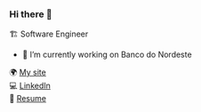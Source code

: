 ### Hi there 👋

🏗 Software Engineer
- 🔭 I’m currently working on Banco do Nordeste 

🌍 [My site](http://marcelosousa.tech/) </br>
💻 [LinkedIn](https://www.linkedin.com/in/mnsmarcelo/) </br>
📄 [Resume](https://mnsmarcelo-public.s3.us-east-2.amazonaws.com/marcelo-sousa.resume.pdf) </br>

<!--
**mnsmarcelo/mnsmarcelo** is a ✨ _special_ ✨ repository because its `README.md` (this file) appears on your GitHub profile.

Here are some ideas to get you started:

- 🔭 I’m currently working on ...
- 🌱 I’m currently learning ...
- 👯 I’m looking to collaborate on ...
- 🤔 I’m looking for help with ...
- 💬 Ask me about ...
- 📫 How to reach me: ...
- 😄 Pronouns: ...
- ⚡ Fun fact: ...
-->
